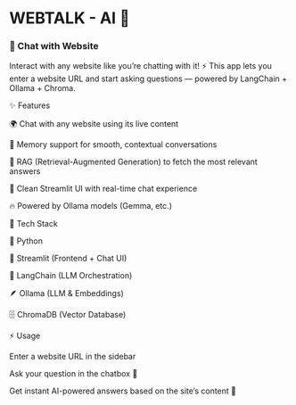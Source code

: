 # WEBTALK - AI 🤖

### 💬 Chat with Website 


Interact with any website like you’re chatting with it! ⚡
This app lets you enter a website URL and start asking questions — powered by LangChain + Ollama + Chroma.

✨ Features

🌍 Chat with any website using its live content

🧠 Memory support for smooth, contextual conversations

🔎 RAG (Retrieval-Augmented Generation) to fetch the most relevant answers

🎨 Clean Streamlit UI with real-time chat experience

🔥 Powered by Ollama models (Gemma, etc.)

🚀 Tech Stack

🐍 Python

🎈 Streamlit (Frontend + Chat UI)

🔗 LangChain (LLM Orchestration)

🪶 Ollama (LLM & Embeddings)

🗄️ ChromaDB (Vector Database)



⚡ Usage

Enter a website URL in the sidebar

Ask your question in the chatbox 💬

Get instant AI-powered answers based on the site’s content 🎯
